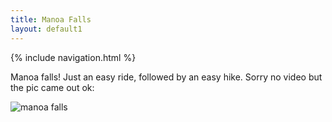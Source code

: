 ```yaml
---
title: Manoa Falls
layout: default1
---
```



{% include navigation.html %} 



Manoa falls!  Just an easy ride, followed by an easy hike.  Sorry no video but the pic came out ok:

  ![manoa falls](../images/manoafalls.jpg)





